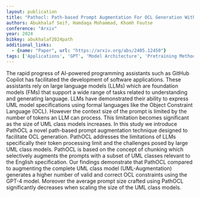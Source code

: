 ```yaml
---
layout: publication
title: "Pathocl: Path-based Prompt Augmentation For OCL Generation With GPT-4"
authors: Abukhalaf Seif, Hamdaqa Mohammad, Khomh Foutse
conference: "Arxiv"
year: 2024
bibkey: abukhalaf2024path
additional_links:
  - {name: "Paper", url: "https://arxiv.org/abs/2405.12450"}
tags: ['Applications', 'GPT', 'Model Architecture', 'Pretraining Methods', 'Prompting', 'RAG', 'Reinforcement Learning', 'Tools']
---
```

The rapid progress of AI-powered programming assistants such as GitHub Copilot has facilitated the development of software applications. These assistants rely on large language models (LLMs) which are foundation models (FMs) that support a wide range of tasks related to understanding and generating language. LLMs have demonstrated their ability to express UML model specifications using formal languages like the Object Constraint Language (OCL). However the context size of the prompt is limited by the number of tokens an LLM can process. This limitation becomes significant as the size of UML class models increases. In this study we introduce PathOCL a novel path-based prompt augmentation technique designed to facilitate OCL generation. PathOCL addresses the limitations of LLMs specifically their token processing limit and the challenges posed by large UML class models. PathOCL is based on the concept of chunking which selectively augments the prompts with a subset of UML classes relevant to the English specification. Our findings demonstrate that PathOCL compared to augmenting the complete UML class model (UML-Augmentation) generates a higher number of valid and correct OCL constraints using the GPT-4 model. Moreover the average prompt size crafted using PathOCL significantly decreases when scaling the size of the UML class models.
